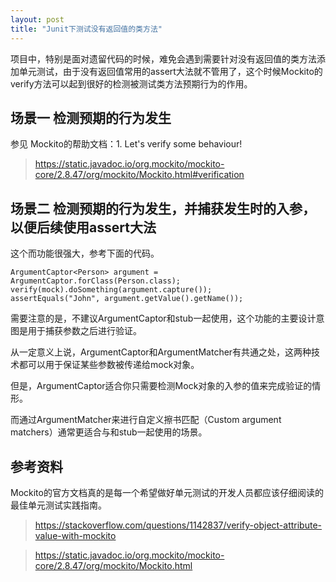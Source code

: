 ```yaml
---
layout: post
title: "Junit下测试没有返回值的类方法"
---
```


项目中，特别是面对遗留代码的时候，难免会遇到需要针对没有返回值的类方法添加单元测试，由于没有返回值常用的assert大法就不管用了，这个时候Mockito的verify方法可以起到很好的检测被测试类方法预期行为的作用。

## 场景一 检测预期的行为发生


参见 Mockito的帮助文档：1. Let's verify some behaviour!

>https://static.javadoc.io/org.mockito/mockito-core/2.8.47/org/mockito/Mockito.html#verification

## 场景二 检测预期的行为发生，并捕获发生时的入参，以便后续使用assert大法

这个而功能很强大，参考下面的代码。

    ArgumentCaptor<Person> argument = ArgumentCaptor.forClass(Person.class);
    verify(mock).doSomething(argument.capture());
    assertEquals("John", argument.getValue().getName());
 

需要注意的是，不建议ArgumentCaptor和stub一起使用，这个功能的主要设计意图是用于捕获参数之后进行验证。


从一定意义上说，ArgumentCaptor和ArgumentMatcher有共通之处，这两种技术都可以用于保证某些参数被传递给mock对象。

但是，ArgumentCaptor适合你只需要检测Mock对象的入参的值来完成验证的情形。

而通过ArgumentMatcher来进行自定义擦书匹配（Custom argument matchers）通常更适合与和stub一起使用的场景。


## 参考资料

Mockito的官方文档真的是每一个希望做好单元测试的开发人员都应该仔细阅读的最佳单元测试实践指南。

>https://stackoverflow.com/questions/1142837/verify-object-attribute-value-with-mockito

>https://static.javadoc.io/org.mockito/mockito-core/2.8.47/org/mockito/Mockito.html


